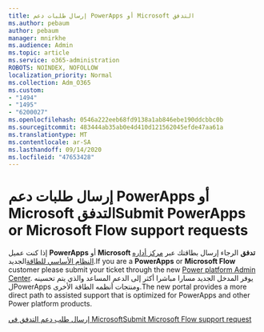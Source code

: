 ```yaml
---
title: إرسال طلبات دعم PowerApps أو Microsoft التدفق
ms.author: pebaum
author: pebaum
manager: mnirkhe
ms.audience: Admin
ms.topic: article
ms.service: o365-administration
ROBOTS: NOINDEX, NOFOLLOW
localization_priority: Normal
ms.collection: Adm_O365
ms.custom:
- "1494"
- "1495"
- "6200027"
ms.openlocfilehash: 0546a222eeb68fd9138a1ab846ebe190ddcbbc0b
ms.sourcegitcommit: 483444ab35ab0e4d410d121562045efde47aa61a
ms.translationtype: MT
ms.contentlocale: ar-SA
ms.lasthandoff: 09/14/2020
ms.locfileid: "47653428"
---
```

# <a name="submit-powerapps-or-microsoft-flow-support-requests"></a><span data-ttu-id="7e49b-102">إرسال طلبات دعم PowerApps أو Microsoft التدفق</span><span class="sxs-lookup"><span data-stu-id="7e49b-102">Submit PowerApps or Microsoft Flow support requests</span></span>

<span data-ttu-id="7e49b-103">إذا كنت عميل **PowerApps** أو **Microsoft تدفق** الرجاء إرسال بطاقتك عبر [مركز أداره النظام الأساسي للطاقة](https://admin.powerplatform.microsoft.com/support?newTicket&product=15819)الجديد.</span><span class="sxs-lookup"><span data-stu-id="7e49b-103">If you are a **PowerApps** or **Microsoft Flow** customer please submit your ticket through the new [Power platform Admin Center](https://admin.powerplatform.microsoft.com/support?newTicket&product=15819).</span></span> <span data-ttu-id="7e49b-104">يوفر المدخل الجديد مسارا مباشرا أكثر إلى الدعم المساعد والذي يتم تحسينه لPowerApps ومنتجات أنظمه الطاقة الأخرى.</span><span class="sxs-lookup"><span data-stu-id="7e49b-104">The new portal provides a more direct path to assisted support that is optimized for PowerApps and other Power platform products.</span></span>

[<span data-ttu-id="7e49b-105">إرسال طلب دعم التدفق في Microsoft</span><span class="sxs-lookup"><span data-stu-id="7e49b-105">Submit Microsoft Flow support request</span></span>](https://admin.powerplatform.microsoft.com/support?newTicket&product=Flow)